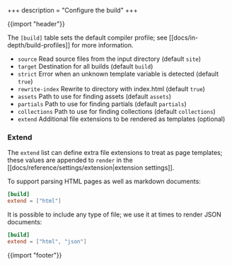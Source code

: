 +++
description = "Configure the build"
+++

{{import "header"}}

The `[build]` table sets the default compiler profile; see [[docs/in-depth/build-profiles]] for more information.

* `source` Read source files from the input directory (default `site`)
* `target` Destination for all builds (default `build`)
* `strict` Error when an unknown template variable is detected (default `true`)
* `rewrite-index` Rewrite to directory with index.html (default `true`)
* `assets` Path to use for finding assets (default `assets`)
* `partials` Path to use for finding partials (default `partials`)
* `collections` Path to use for finding collections (default `collections`)
* `extend` Additional file extensions to be rendered as templates (optional)

### Extend

The `extend` list can define extra file extensions to treat as page templates; these values are appended to `render` in the [[docs/reference/settings/extension|extension settings]].

To support parsing HTML pages as well as markdown documents:

```toml
[build]
extend = ["html"]
```

It is possible to include any type of file; we use it at times to render JSON documents:

```toml
[build]
extend = ["html", "json"]
```

{{import "footer"}}
